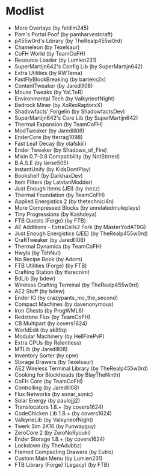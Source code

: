# Modlist
* More Overlays (by feldim245)
* Pam's Portal Poof (by pamharvestcraft)
* p455w0rd's Library (by TheRealp455w0rd)
* Chameleon (by Texelsaur)
* CoFH World (by TeamCoFH)
* Resource Loader (by Lumien231)
* SuperMartijn642's Config Lib (by SuperMartijn642)
* Extra Utilities (by RWTema)
* FastFlyBlockBreaking (by barteks2x)
* ContentTweaker (by Jaredlll08)
* Mouse Tweaks (by YaLTeR)
* Environmental Tech (by ValkyrieofNight)
* Bedrock Miner (by XxRexRaptorxX)
* Shadowfacts' Forgelin (by ShadowfactsDev)
* SuperMartijn642's Core Lib (by SuperMartijn642)
* Thermal Expansion (by TeamCoFH)
* ModTweaker (by Jaredlll08)
* EnderCore (by tterrag1098)
* Fast Leaf Decay (by olafskiii)
* Ender Tweaker (by Shadows_of_Fire)
* Mixin 0.7-0.8 Compatibility (by NotStirred)
* B.A.S.E (by lanse505)
* InstantUnify (by KidsDontPlay)
* Bookshelf (by DarkhaxDev)
* Item Filters (by LatvianModder)
* Just Enough Items (JEI) (by mezz)
* Thermal Foundation (by TeamCoFH)
* Applied Energistics 2 (by thetechnici4n)
* More Compressed Blocks (by unrelatedmuleplays)
* Tiny Progressions (by Kashdeya)
* FTB Quests (Forge) (by FTB)
* AE Additions - ExtraCells2 Fork (by MasterYodAT9G)
* Just Enough Energistics (JEE) (by TheRealp455w0rd)
* CraftTweaker (by Jaredlll08)
* Thermal Dynamics (by TeamCoFH)
* Hwyla (by TehNut)
* No Recipe Book (by Adorn)
* FTB Utilities (Forge) (by FTB)
* Crafting Station (by tfarecnim)
* BdLib (by bdew)
* Wireless Crafting Terminal (by TheRealp455w0rd)
* AE2 Stuff (by bdew)
* Ender IO (by crazypants_mc_the_second)
* Compact Machines (by davenonymous)
* Iron Chests (by ProgWML6)
* Redstone Flux (by TeamCoFH)
* CB Multipart (by covers1624)
* WorldEdit (by sk89q)
* Modular Machinery (by HellFirePvP)
* Extra CPUs (by Relentless)
* MTLib (by Jaredlll08)
* Inventory Sorter (by cpw)
* Storage Drawers (by Texelsaur)
* AE2 Wireless Terminal Library (by TheRealp455w0rd)
* Cooking for Blockheads (by BlayTheNinth)
* CoFH Core (by TeamCoFH)
* Controlling (by Jaredlll08)
* Flux Networks (by sonar_sonic)
* Solar Energy (by paulojjj2)
* Translocators 1.8.+ (by covers1624)
* CodeChicken Lib 1.8.+ (by covers1624)
* ValkyrieLib (by ValkyrieofNight)
* Twerk Sim 2K16 (by Funwayguy)
* ZeroCore 2 (by ZeroNoRyouki)
* Ender Storage 1.8.+ (by covers1624)
* Lockdown (by TheAdubbz)
* Framed Compacting Drawers (by Eutro)
* Custom Main Menu (by Lumien231)
* FTB Library (Forge) (Legacy) (by FTB)
